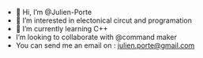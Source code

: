 - 👋 Hi, I’m @Julien-Porte
- 👀 I’m interested in electonical circut and programation
- 🌱 I’m currently learning C++
- I’m looking to collaborate with @command maker
 - You can send me an email on : julien.porte@gmail.com
